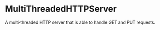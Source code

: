 # MultiThreadedHTTPServer

A multi‑threaded HTTP server that is able to handle GET and PUT requests.